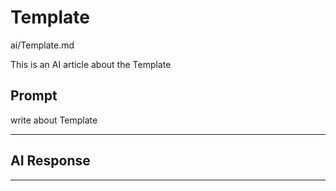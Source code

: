 # Template

ai/Template.md

This is an AI article about the Template


## Prompt

write about Template

---


## AI Response

---

